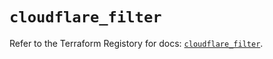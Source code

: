 # `cloudflare_filter`

Refer to the Terraform Registory for docs: [`cloudflare_filter`](https://registry.terraform.io/providers/cloudflare/cloudflare/4.18.0/docs/resources/filter).
